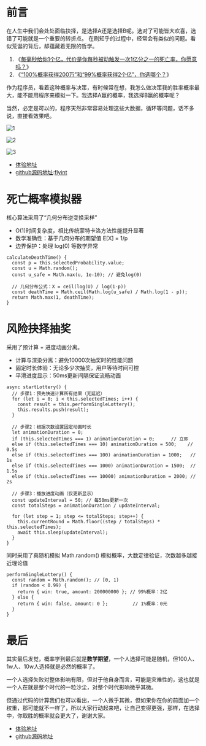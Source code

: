 # 前言

在人生中我们会处处面临抉择，是选择A还是选择B呢。选对了可能皆大欢喜，选错了可能就是一个重要的转折点。
在刷知乎的过程中，经常会有类似的问题。看似荒诞的背后，却蕴藏着无限的哲学。

1. 《[每毫秒给你1个亿，代价是你每秒被动触发一次1亿分之一的死亡率，你愿意吗？](https://github.com)》
2. 《[“100%概率获得200万”和“99%概率获得2个亿”，你选哪个？](https://github.com)》

作为程序员，看着这种概率与决策，有时候常在想，我怎么做决策我的胜率概率最大，能不能用程序来模拟一下。我选择A赢的概率，我选择B赢的概率呢？

当然，必定是可以的，程序天然非常容易处理这些大数据，循环等问题，话不多说，直接看效果吧。

![1](https://img2024.cnblogs.com/blog/1335795/202510/1335795-20251003151129299-1045407273.png)

![2](https://img2024.cnblogs.com/blog/1335795/202510/1335795-20251003151135710-1141466896.png)

![3](https://img2024.cnblogs.com/blog/1335795/202510/1335795-20251003151140140-1514938546.png)

* [体验地址](https://github.com)
* [github源码地址](https://github.com):[flyint](https://huashutang.com)

# 死亡概率模拟器

核心算法采用了“几何分布逆变换采样”

* O(1)时间复杂度，相比传统蒙特卡洛方法性能提升显著
* 数学准确性：基于几何分布的期望值 E[X] = 1/p
* 边界保护：处理 log(0) 等数学异常

```
calculateDeathTime() {
  const p = this.selectedProbability.value;
  const u = Math.random();
  const u_safe = Math.max(u, 1e-10); // 避免log(0)
  
  // 几何分布公式：X = ceil(log(U) / log(1-p))
  const deathTime = Math.ceil(Math.log(u_safe) / Math.log(1 - p));
  return Math.max(1, deathTime);
}
```

# 风险抉择抽奖

采用了预计算 + 进度动画分离。

* 计算与渲染分离：避免10000次抽奖时的性能问题
* 固定时长体验：无论多少次抽奖，用户等待时间可控
* 平滑进度显示：50ms更新间隔保证流畅动画

```
async startLottery() {
  // 步骤1：预先快速计算所有结果（无延迟）
  for (let i = 0; i < this.selectedTimes; i++) {
    const result = this.performSingleLottery();
    this.results.push(result);
  }

  // 步骤2：根据次数设置固定动画时长
  let animationDuration = 0;
  if (this.selectedTimes === 1) animationDuration = 0;      // 立即
  else if (this.selectedTimes === 10) animationDuration = 500;    // 0.5s
  else if (this.selectedTimes === 100) animationDuration = 1000;   // 1s
  else if (this.selectedTimes === 1000) animationDuration = 1500;  // 1.5s
  else if (this.selectedTimes === 10000) animationDuration = 2000; // 2s

  // 步骤3：播放进度动画（仅更新显示）
  const updateInterval = 50; // 每50ms更新一次
  const totalSteps = animationDuration / updateInterval;
  
  for (let step = 1; step <= totalSteps; step++) {
    this.currentRound = Math.floor((step / totalSteps) * this.selectedTimes);
    await this.sleep(updateInterval);
  }
}
```

同时采用了真随机模拟 Math.random() 模拟概率，大数定律验证，次数越多越接近理论值

```
performSingleLottery() {
  const random = Math.random(); // [0, 1)
  if (random < 0.99) {
    return { win: true, amount: 200000000 }; // 99%概率：2亿
  } else {
    return { win: false, amount: 0 };         // 1%概率：0元
  }
}
```

# 最后

其实最后发觉，概率学到最后就是**数学期望**，一个人选择可能是随机，但100人、1w人、10w人选择就是必然的概率了。

一个人选择失败对整体影响有限，但对于他自身而言，可能是灾难性的，这也就是一个人在就是整个时代的一粒沙尘，对整个时代影响微乎其微。

但通过代码的计算我们也可以看出，一个人微乎其微，但如果你在你的前面加一个权重，那可能就不一样了，所以大家行动起来吧，让自己变得更强，那样，在选择中，你取胜的概率就会更大了，谢谢大家。

* [体验地址](https://github.com)
* [github源码地址](https://github.com)
